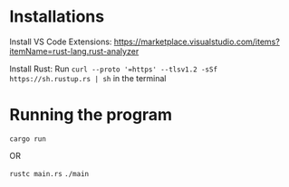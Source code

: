 # Installations

Install VS Code Extensions:
https://marketplace.visualstudio.com/items?itemName=rust-lang.rust-analyzer

Install Rust:
Run `curl --proto '=https' --tlsv1.2 -sSf https://sh.rustup.rs | sh` in the terminal

# Running the program

`cargo run`

OR

`rustc main.rs`
`./main`
